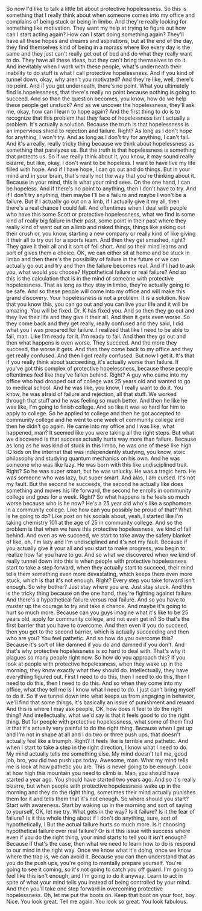  So now I'd like to talk a little bit about protective hopelessness. So this is something that I really think about when someone comes into my office and complains of being stuck or being in limbo. And they're really looking for something like motivation. They want my help at trying to figure out how can I start acting again? How can I start doing something again? They'll have all these hopes and dreams and aspirations, but at the end of the day, they find themselves kind of being in a morass where like every day is the same and they just can't really get out of bed and do what they really want to do. They have all these ideas, but they can't bring themselves to do it. And inevitably when I work with these people, what's underneath their inability to do stuff is what I call protective hopelessness. And if you kind of tunnel down, okay, why aren't you motivated? And they're like, well, there's no point. And if you get underneath, there's no point. What you ultimately find is hopelessness, that there's really no point because nothing is going to succeed. And so then the question becomes, you know, how do we help these people get unstuck? And as we uncover the hopelessness, they'll ask me, okay, how can I learn to hope again? And the first thing to do is to recognize that this problem that they face of hopelessness isn't actually a problem. It's actually a solution. Because the truth is that hopelessness is an impervious shield to rejection and failure. Right? As long as I don't hope for anything, I won't try. And as long as I don't try for anything, I can't fail. And it's a really, really tricky thing because we think about hopelessness as something that paralyzes us. But the truth is that hopelessness is something that protects us. So if we really think about it, you know, it may sound really bizarre, but like, okay, I don't want to be hopeless. I want to have live my life filled with hope. And if I have hope, I can go out and do things. But in your mind and in your brain, that's really not the way that you're thinking about it. Because in your mind, this is what your mind sees. On the one hand, I can be hopeless. And if there's no point to anything, then I don't have to try. And if I don't try anything, then maybe I'll be a failure and maybe I won't be a failure. But if I actually go out on a limb, if I actually give it my all, then there's a real chance I could fail. And oftentimes when I deal with people who have this some Scott or protective hopelessness, what we find is some kind of really big failure in their past, some point in their past where they really kind of went out on a limb and risked things, things like asking out their crush or, you know, starting a new company or really kind of like giving it their all to try out for a sports team. And then they get smashed, right? They gave it their all and it sort of fell short. And so their mind learns and sort of gives them a choice. OK, we can either sit at home and be stuck in limbo and then there's the possibility of failure in the future or we can actually go out and try and then the failure becomes real. And if I had to ask you, what would you choose? Hypothetical failure or real failure? And so this is the calculation that is in the mind of someone with protective hopelessness. That as long as they stay in limbo, they're actually going to be safe. And so these people will come into my office and will make this grand discovery. Your hopelessness is not a problem. It is a solution. Now that you know this, you can go out and you can live your life and it will be amazing. You will be fixed. Dr. K has fixed you. And so then they go out and they live their life and they give it their all. And then it gets even worse. So they come back and they get really, really confused and they said, I did what you I was prepared for failure. I realized that like I need to be able to fail, man. Like I'm ready for it. I'm ready to fail. And then they go out and then what happens is even worse. They succeed. And the more they succeed, the worse it gets. And then they come back to my office and they get really confused. And then I got really confused. But now I get it. It's that if you really think about succeeding, it's actually worse than failure. If you've got this complex of protective hopelessness, because these people oftentimes feel like they've fallen behind. Right? A guy who came into my office who had dropped out of college was 25 years old and wanted to go to medical school. And he was like, you know, I really want to do it. You know, he was afraid of failure and rejection, all that stuff. We worked through that stuff and he was feeling so much better. And then he like he was like, I'm going to finish college. And so like it was so hard for him to apply to college. So he applied to college and then he got accepted to community college and he went to one week of community college and then he didn't go again. He came into my office and I was like, what happened, man? It seemed like you were taking all the right steps. But what we discovered is that success actually hurts way more than failure. Because as long as he was kind of stuck in this limbo, he was one of these like high IQ kids on the internet that was independently studying, you know, stoic philosophy and studying quantum mechanics on his own. And he was someone who was like lazy. He was born with this like undisciplined trait. Right? So he was super smart, but he was unlucky. He was a tragic hero. He was someone who was lazy, but super smart. And alas, I am cursed. It's not my fault. But the second he succeeds, the second he actually like does something and moves his life forward, the second he enrolls in community college and goes for a week. Right? So what happens is he feels so much worse because who is he now? He's a 25 year old who's like a sophomore in a community college. Like how can you possibly be proud of that? What is he going to do? Like post on his socials about, yeah, I started like I'm taking chemistry 101 at the age of 25 in community college. And so the problem is that when we have this protective hopelessness, we kind of fall behind. And even as we succeed, we start to take away the safety blanket of like, oh, I'm lazy and I'm undisciplined and it's not my fault. Because if you actually give it your all and you start to make progress, you begin to realize how far you have to go. And so what we discovered when we kind of really tunnel down into this is when people with protective hopelessness start to take a step forward, when they actually start to succeed, their mind tells them something even more devastating, which keeps them even more stuck, which is that it's not enough. Right? Every step you take forward isn't enough. So why bother? Just stay where you are. Just stay stuck. And this is the tricky thing because on the one hand, they're fighting against failure. And there's a hypothetical failure versus real failure. And so you have to muster up the courage to try and take a chance. And maybe it's going to hurt so much more. Because can you guys imagine what it's like to be 25 years old, apply for community college, and not even get in? So that's the first barrier that you have to overcome. And then even if you do succeed, then you get to the second barrier, which is actually succeeding and then who are you? You feel pathetic. And so how do you overcome this? Because it's sort of like damned if you do and damned if you don't. And that's why protective hopelessness is so hard to deal with. That's why it plagues so many people right now. So how do you approach this? If you look at people with protective hopelessness, when they wake up in the morning, they know exactly what they should do. Intellectually, they have everything figured out. First I need to do this, then I need to do this, then I need to do this, then I need to do this. And so when they come into my office, what they tell me is I know what I need to do. I just can't bring myself to do it. So if we tunnel down into what keeps us from engaging in behavior, we'll find that some things, it's basically an issue of punishment and reward. And this is where I may ask people, OK, how does it feel to do the right thing? And intellectually, what we'd say is that it feels good to do the right thing. But for people with protective hopelessness, what some of them find is that it's actually very painful to do the right thing. Because when I get up and I'm not in shape at all and I do two or three push ups, that doesn't actually feel like a triumph. Right? It feels like is terrible and pathetic. And when I start to take a step in the right direction, I know what I need to do. My mind actually tells me something else. My mind doesn't tell me, good job, bro, you did two push ups today. Awesome, man. What my mind tells me is look at how pathetic you are. This is never going to be enough. Look at how high this mountain you need to climb is. Man, you should have started a year ago. You should have started two years ago. And so it's really bizarre, but when people with protective hopelessness wake up in the morning and they do the right thing, sometimes their mind actually punishes them for it and tells them that it's not enough. So where should you start? Start with awareness. Start by waking up in the morning and sort of saying to yourself, OK, let me try. What gets in the way? Is it failure? Is it the fear of failure? Is it this whole thing about if I don't do anything, sure, sort of hypothetically, I But the actual failure hurts so much more. Is it choosing hypothetical failure over real failure? Or is it this issue with success where even if you do the right thing, your mind starts to tell you it isn't enough? Because if that's the case, then what we need to learn how to do is respond to our mind in the right way. Once we know what it's doing, once we know where the trap is, we can avoid it. Because you can then understand that as you do the push ups, you're going to mentally prepare yourself. You're going to see it coming, so it's not going to catch you off guard. I'm going to feel like this isn't enough, and I'm going to do it anyway. Learn to act in spite of what your mind tells you instead of being controlled by your mind. And then you'll take one step forward in overcoming protective hopelessness. Oh, let me put the boots on. Keep that boot on your foot, boy. Nice. You look great. Tell me again. You look so great. You look fabulous.